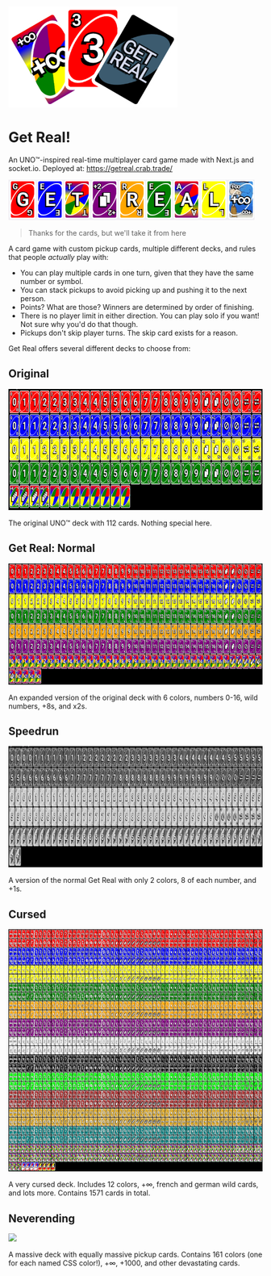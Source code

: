 <img src="./readme-assets/large.png" height="200"/>

# Get Real!

An UNO™-inspired real-time multiplayer card game made with Next.js and socket.io.
Deployed at: https://getreal.crab.trade/

<img src="./readme-assets/title.gif" height="80"/>

> Thanks for the cards, but we'll take it from here



A card game with custom pickup cards, multiple different decks, and rules that people _actually_ play with:

-   You can play multiple cards in one turn, given that they have the same number or symbol.
-   You can stack pickups to avoid picking up and pushing it to the next person.
-   Points? What are those? Winners are determined by order of finishing.
-   There is no player limit in either direction. You can play solo if you want! Not sure why you'd do that though.
-   Pickups don't skip player turns. The skip card exists for a reason.

Get Real offers several different decks to choose from:

## Original

<img src="./readme-assets/deck/original.png" height="240"/>

The original UNO:tm: deck with 112 cards. Nothing special here.

## Get Real: Normal

<img src="./readme-assets/deck/normal.png" height="240"/>

An expanded version of the original deck with 6 colors, numbers 0-16, wild numbers, +8s, and x2s.

## Speedrun

<img src="./readme-assets/deck/speedrun.png" height="240"/>

A version of the normal Get Real with only 2 colors, 8 of each number, and +1s.

## Cursed

<img src="./readme-assets/deck/cursed.png" height="480"/>

A very cursed deck. Includes 12 colors, +∞, french and german wild cards, and lots more. Contains 1571 cards in total.

## Neverending

<img src="./readme-assets/deck/neverending.png" height="480"/>

A massive deck with equally massive pickup cards. Contains 161 colors (one for each named CSS color!), +∞, +1000, and other devastating cards.